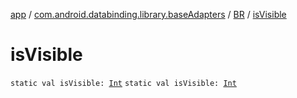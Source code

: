 [app](../../index.md) / [com.android.databinding.library.baseAdapters](../index.md) / [BR](index.md) / [isVisible](./is-visible.md)

# isVisible

`static val isVisible: `[`Int`](https://kotlinlang.org/api/latest/jvm/stdlib/kotlin/-int/index.html)
`static val isVisible: `[`Int`](https://kotlinlang.org/api/latest/jvm/stdlib/kotlin/-int/index.html)